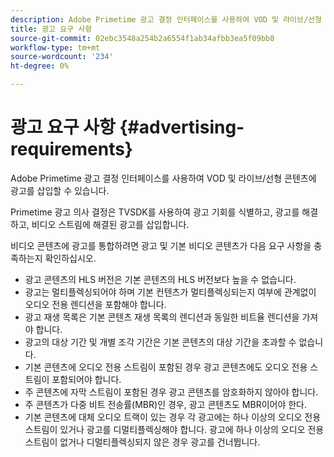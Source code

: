 ```yaml
---
description: Adobe Primetime 광고 결정 인터페이스를 사용하여 VOD 및 라이브/선형 콘텐츠에 광고를 삽입할 수 있습니다.
title: 광고 요구 사항
source-git-commit: 02ebc3548a254b2a6554f1ab34afbb3ea5f09bb8
workflow-type: tm+mt
source-wordcount: '234'
ht-degree: 0%

---
```


# 광고 요구 사항 {#advertising-requirements}

Adobe Primetime 광고 결정 인터페이스를 사용하여 VOD 및 라이브/선형 콘텐츠에 광고를 삽입할 수 있습니다.

<!--<a id="section_A2966DC850E140FE9400A1D9E412F819"></a>-->

Primetime 광고 의사 결정은 TVSDK를 사용하여 광고 기회를 식별하고, 광고를 해결하고, 비디오 스트림에 해결된 광고를 삽입합니다.

비디오 콘텐츠에 광고를 통합하려면 광고 및 기본 비디오 콘텐츠가 다음 요구 사항을 충족하는지 확인하십시오.

* 광고 콘텐츠의 HLS 버전은 기본 콘텐츠의 HLS 버전보다 높을 수 없습니다.
* 광고는 멀티플렉싱되어야 하며 기본 컨텐츠가 멀티플렉싱되는지 여부에 관계없이 오디오 전용 렌디션을 포함해야 합니다.
* 광고 재생 목록은 기본 콘텐츠 재생 목록의 렌디션과 동일한 비트율 렌디션을 가져야 합니다.
* 광고의 대상 기간 및 개별 조각 기간은 기본 콘텐츠의 대상 기간을 초과할 수 없습니다.
* 기본 콘텐츠에 오디오 전용 스트림이 포함된 경우 광고 콘텐츠에도 오디오 전용 스트림이 포함되어야 합니다.
* 주 콘텐츠에 자막 스트림이 포함된 경우 광고 콘텐츠를 암호화하지 않아야 합니다.
* 주 콘텐츠가 다중 비트 전송률(MBR)인 경우, 광고 콘텐츠도 MBR이어야 한다.
* 기본 콘텐츠에 대체 오디오 트랙이 있는 경우 각 광고에는 하나 이상의 오디오 전용 스트림이 있거나 광고를 디멀티플렉싱해야 합니다. 광고에 하나 이상의 오디오 전용 스트림이 없거나 디멀티플렉싱되지 않은 경우 광고를 건너뜁니다.
